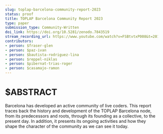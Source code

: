 ```yaml
---
slug: toplap-barcelona-community-report-2023
status: proof
title: TOPLAP Barcelona Community Report 2023
type: paper
submission_type: Community-Written
doi_link: https://doi.org/10.5281/zenodo.7843519
stream_recording_url: https://www.youtube.com/watch?v=FSBtvtxP008&t=2019s
contributors:
- person: $fraser-glen
- person: $paz-ivan
- person: $bautista-rodriguez-lina
- person: $reppel-niklas
- person: $pibernat-trias-roger
- person: $casamajo-ramon
---
```


# $ABSTRACT

Barcelona has developed an active community of live coders.
This report traces back the history and development of the
TOPLAP Barcelona node, from its predecessors and roots, through
its founding as a collective, to the present day.
In addition, it presents its ongoing activities and how they shape
the character of the community as we can see it today.
